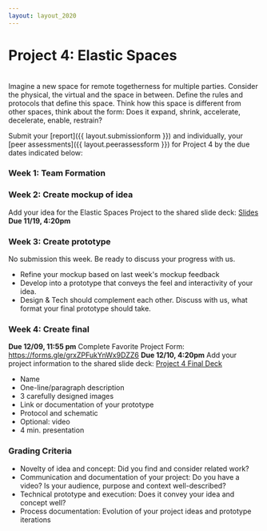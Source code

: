 ```yaml
---
layout: layout_2020
---
```


# Project 4: Elastic Spaces
<br>
Imagine a new space for remote togetherness for multiple parties. Consider the physical, the virtual and the space in between. Define the rules and protocols that define this space. Think how this space is different from other spaces, think about the form: Does it expand, shrink, accelerate, decelerate, enable, restrain? 

Submit your [report]({{ layout.submissionform }}) and individually, your [peer assessments]({{ layout.peerassessform }}) for Project 4 by the due dates indicated below:

### Week 1: Team Formation

### Week 2: Create mockup of idea
Add your idea for the Elastic Spaces Project to the shared slide deck: [Slides](https://docs.google.com/presentation/d/1X53zFCkhcMXCHhFDglxbIBpAGjyd9Wab_dKi6EmxiMI/edit?usp=sharing)
**Due 11/19, 4:20pm**

### Week 3: Create prototype
No submission this week. Be ready to discuss your progress with us.
- Refine your mockup based on last week's mockup feedback
- Develop into a prototype that conveys the feel and interactivity of your idea.
- Design & Tech should complement each other. Discuss with us, what format your final prototype should take.

### Week 4: Create final
**Due 12/09, 11:55 pm**
Complete Favorite Project Form: https://forms.gle/grxZPFukYnWx9DZZ6
**Due 12/10, 4:20pm**
Add your project information to the shared slide deck: [Project 4 Final Deck](https://docs.google.com/presentation/d/1Q22MwrXaTlWpP0Ydrf3AktjlhsUnDr-TDjVuv7Xg7iE/edit?usp=sharing)
- Name
- One-line/paragraph description
- 3 carefully designed images
- Link or documentation of your prototype
- Protocol and schematic
- Optional: video
- 4 min. presentation

### Grading Criteria
- Novelty of idea and concept: Did you find and consider related work?
- Communication and documentation of your project: Do you have a video? Is your audience, purpose and context well-described? 
- Technical prototype and execution: Does it convey your idea and concept well? 
- Process documentation: Evolution of your project ideas and prototype iterations

